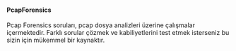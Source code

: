#### PcapForensics

Pcap Forensics soruları, pcap dosya analizleri üzerine çalışmalar içermektedir.
Farklı sorular çözmek ve kabiliyetlerini test etmek isterseniz bu sizin için
mükemmel bir kaynaktır.
